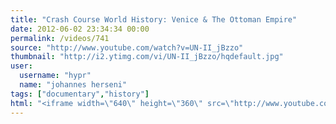 ```yaml
---
title: "Crash Course World History: Venice & The Ottoman Empire"
date: 2012-06-02 23:34:34 00:00
permalink: /videos/741
source: "http://www.youtube.com/watch?v=UN-II_jBzzo"
thumbnail: "http://i2.ytimg.com/vi/UN-II_jBzzo/hqdefault.jpg"
user:
  username: "hypr"
  name: "johannes herseni"
tags: ["documentary","history"]
html: "<iframe width=\"640\" height=\"360\" src=\"http://www.youtube.com/embed/UN-II_jBzzo?wmode=transparent&fs=1&feature=oembed\" frameborder=\"0\" allowfullscreen></iframe>"
---
```


